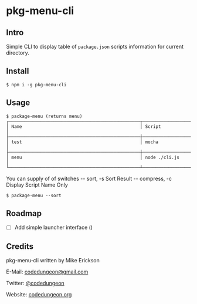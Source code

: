 # pkg-menu-cli

## Intro
Simple CLI to display table of `package.json` scripts information for current directory.


## Install

```
$ npm i -g pkg-menu-cli
```

## Usage

```
$ package-menu (returns menu)
┌──────────────────────────────────────────────────┬──────────────────────────────────────────────────┐
│ Name                                             │ Script                                           │
├──────────────────────────────────────────────────┼──────────────────────────────────────────────────┤
│ test                                             │ mocha                                            │
├──────────────────────────────────────────────────┼──────────────────────────────────────────────────┤
│ menu                                             │ node ./cli.js                                    │
└──────────────────────────────────────────────────┴──────────────────────────────────────────────────┘
```

You can supply of of switches
-- sort, -s     Sort Result
-- compress, -c Display Script Name Only

```
$ package-menu --sort
```

## Roadmap
   - [ ] Add simple launcher interface ()

## Credits

pkg-menu-cli written by Mike Erickson

E-Mail: [codedungeon@gmail.com](mailto:codedungeon@gmail.com)

Twitter: [@codedungeon](http://twitter.com/codedungeon)

Website: [codedungeon.org](http://codedungeon.org)
